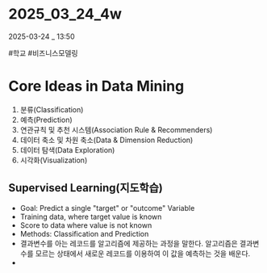 
# 2025_03_24_4w

2025-03-24 _ 13:50

#학교 #비즈니스모델링 


# Core Ideas in Data Mining

1. 분류(Classification)
2. 예측(Prediction)
3. 연관규칙 및 추천 시스템(Association Rule & Recommenders)
4. 데이터 축소 및 차원 축소(Data & Dimension Reduction)
5. 데이터 탐색(Data Exploration)
6. 시각화(Visualization)

## Supervised Learning(지도학습)

- Goal: Predict a single "target" or "outcome" Variable
- Training data, where target value is known
- Score to data where value is not known
- Methods: Classification and Prediction
- 결과변수를 아는 레코드를 알고리즘에 제공하는 과정을 말한다. 알고리즘은 결과변수를 모르는 상태에서 새로운 레코드를 이용하여 이 값을 예측하는 것을 배운다.
- 